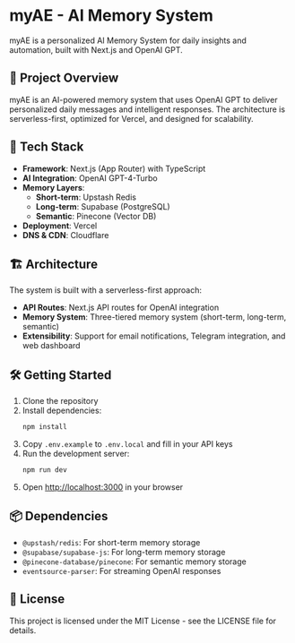 # myAE - AI Memory System

myAE is a personalized AI Memory System for daily insights and automation, built with Next.js and OpenAI GPT.

## 📌 Project Overview

myAE is an AI-powered memory system that uses OpenAI GPT to deliver personalized daily messages and intelligent responses. The architecture is serverless-first, optimized for Vercel, and designed for scalability.

## 🚀 Tech Stack

- **Framework**: Next.js (App Router) with TypeScript
- **AI Integration**: OpenAI GPT-4-Turbo
- **Memory Layers**:
  - **Short-term**: Upstash Redis
  - **Long-term**: Supabase (PostgreSQL)
  - **Semantic**: Pinecone (Vector DB)
- **Deployment**: Vercel
- **DNS & CDN**: Cloudflare

## 🏗️ Architecture

The system is built with a serverless-first approach:

- **API Routes**: Next.js API routes for OpenAI integration
- **Memory System**: Three-tiered memory system (short-term, long-term, semantic)
- **Extensibility**: Support for email notifications, Telegram integration, and web dashboard

## 🛠️ Getting Started

1. Clone the repository
2. Install dependencies:
   ```bash
   npm install
   ```
3. Copy `.env.example` to `.env.local` and fill in your API keys
4. Run the development server:
   ```bash
   npm run dev
   ```
5. Open [http://localhost:3000](http://localhost:3000) in your browser

## 📦 Dependencies

- `@upstash/redis`: For short-term memory storage
- `@supabase/supabase-js`: For long-term memory storage
- `@pinecone-database/pinecone`: For semantic memory storage
- `eventsource-parser`: For streaming OpenAI responses

## 📄 License

This project is licensed under the MIT License - see the LICENSE file for details.
